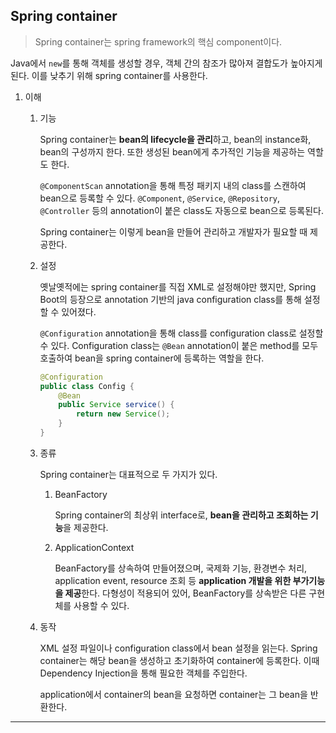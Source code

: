 ## Spring container

> Spring container는 spring framework의 핵심 component이다.

Java에서 `new`를 통해 객체를 생성할 경우, 객체 간의 참조가 많아져 결합도가 높아지게 된다. 이를 낮추기 위해 spring container를 사용한다.

1. 이해

   1. 기능

      Spring container는 **bean의 lifecycle을 관리**하고, bean의 instance화, bean의 구성까지 한다. 또한 생성된 bean에게 추가적인 기능을 제공하는 역할도 한다.

      `@ComponentScan` annotation을 통해 특정 패키지 내의 class를 스캔하여 bean으로 등록할 수 있다. `@Component`, `@Service`, `@Repository`, `@Controller` 등의 annotation이 붙은 class도 자동으로 bean으로 등록된다.

      Spring container는 이렇게 bean을 만들어 관리하고 개발자가 필요할 때 제공한다.

   2. 설정

      옛날옛적에는 spring container를 직접 XML로 설정해야만 했지만, Spring Boot의 등장으로 annotation 기반의 java configuration class를 통해 설정할 수 있어졌다.

      `@Configuration` annotation을 통해 class를 configuration class로 설정할 수 있다. Configuration class는 `@Bean` annotation이 붙은 method를 모두 호출하여 bean을 spring container에 등록하는 역할을 한다.

      ```java
      @Configuration
      public class Config {
          @Bean
          public Service service() {
              return new Service();
          }
      }
      ```

   3. 종류

      Spring container는 대표적으로 두 가지가 있다.

      1. BeanFactory

         Spring container의 최상위 interface로, **bean을 관리하고 조회하는 기능**을 제공한다.

      2. ApplicationContext

         BeanFactory를 상속하여 만들어졌으며, 국제화 기능, 환경변수 처리, application event, resource 조회 등 **application 개발을 위한 부가기능을 제공**한다. 다형성이 적용되어 있어, BeanFactory를 상속받은 다른 구현체를 사용할 수 있다.

   4. 동작

      XML 설정 파일이나 configuration class에서 bean 설정을 읽는다. Spring container는 해당 bean을 생성하고 초기화하여 container에 등록한다. 이때 Dependency Injection을 통해 필요한 객체를 주입한다.

      application에서 container의 bean을 요청하면 container는 그 bean을 반환한다.

---
